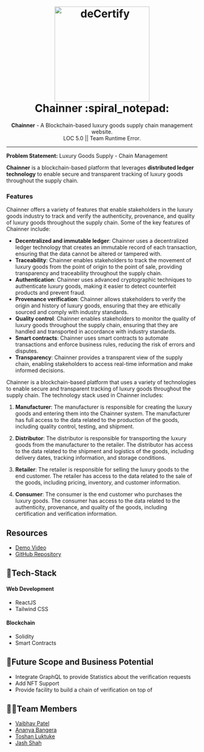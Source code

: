 <h1 align="center">
  <a href="https://github.com/noobCoderVP/RuntimeError_LOC5.0">
    <img src="./web/decertify/packages/react-app/images/logo.gif" alt="deCertify" width="250" height="250">
  </a>
  <br>
  Chainner :spiral_notepad:
</h1>

<div align="center">
   <strong>Chainner</strong> - A Blockchain-based luxury goods supply chain management website.<br>
  LOC 5.0 || Team Runtime Error.
</div>
<hr>

**Problem Statement:** Luxury Goods Supply - Chain Management

**Chainner** is a blockchain-based platform that leverages <b> distributed ledger technology</b> to enable secure and transparent tracking of luxury goods throughout the supply chain.

### Features
Chainner offers a variety of features that enable stakeholders in the luxury goods industry to track and verify the authenticity, provenance, and quality of luxury goods throughout the supply chain. Some of the key features of Chainner include:
- **Decentralized and immutable ledger**: Chainner uses a decentralized ledger technology that creates an immutable record of each transaction, ensuring that the data cannot be altered or tampered with.
- **Traceability**: Chainner enables stakeholders to track the movement of luxury goods from the point of origin to the point of sale, providing transparency and traceability throughout the supply chain.
- **Authentication**: Chainner uses advanced cryptographic techniques to authenticate luxury goods, making it easier to detect counterfeit products and prevent fraud.
- **Provenance verification**: Chainner allows stakeholders to verify the origin and history of luxury goods, ensuring that they are ethically sourced and comply with industry standards.
- **Quality control**: Chainner enables stakeholders to monitor the quality of luxury goods throughout the supply chain, ensuring that they are handled and transported in accordance with industry standards.
- **Smart contracts**: Chainner uses smart contracts to automate transactions and enforce business rules, reducing the risk of errors and disputes.
- **Transparency**: Chainner provides a transparent view of the supply chain, enabling stakeholders to access real-time information and make informed decisions.

Chainner is a blockchain-based platform that uses a variety of technologies to enable secure and transparent tracking of luxury goods throughout the supply chain. The technology stack used in Chainner includes:

1. **Manufacturer**: The manufacturer is responsible for creating the luxury goods and entering them into the Chainner system. The manufacturer has full access to the data related to the production of the goods, including quality control, testing, and shipment.

2. **Distributor**: The distributor is responsible for transporting the luxury goods from the manufacturer to the retailer. The distributor has access to the data related to the shipment and logistics of the goods, including delivery dates, tracking information, and storage conditions.

3. **Retailer**: The retailer is responsible for selling the luxury goods to the end customer. The retailer has access to the data related to the sale of the goods, including pricing, inventory, and customer information.

4. **Consumer**: The consumer is the end customer who purchases the luxury goods. The consumer has access to the data related to the authenticity, provenance, and quality of the goods, including certification and verification information.


## Resources
- [Demo Video]()
- [GitHub Repository](https://github.com/noobCoderVP/RuntimeError_LOC5.0)


## 🤖Tech-Stack

#### Web Development
- ReactJS
- Tailwind CSS

#### Blockchain
- Solidity
- Smart Contracts

## 🔮Future Scope and Business Potential
- Integrate GraphQL to provide Statistics about the verification requests
- Add NFT Support
- Provide facility to build a chain of verification on top of 

## 👨‍💻Team Members
- [Vaibhav Patel](https://github.com/noobCoderVP)
- [Ananya Bangera](https://github.com/ananya-bangera)
- [Toshan Luktuke](https://github.com/toshan-luktuke)
- [Jash Shah](https://github.com/Jash-Shah)
